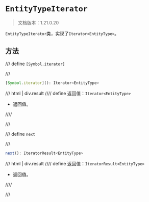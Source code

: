 # `EntityTypeIterator`

> 文档版本：1.21.0.20

`EntityTypeIterator`类，实现了`Iterator<EntityType>`。

## 方法

/// define
`[Symbol.iterator]`


///

```js
[Symbol.iterator](): Iterator<EntityType>
```

/// html | div.result
//// define
返回值：`Iterator<EntityType>`

- 返回值。


////

///


/// define
`next`


///

```js
next(): IteratorResult<EntityType>
```

/// html | div.result
//// define
返回值：`IteratorResult<EntityType>`

- 返回值。


////

///

